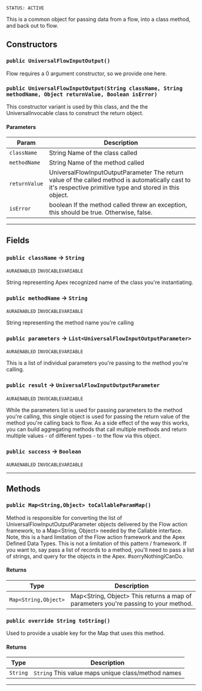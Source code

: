 `STATUS: ACTIVE`

This is a common object for passing data from a flow, into a class method, and back out to flow.

## Constructors

### `public UniversalFlowInputOutput()`

Flow requires a 0 argument constructor, so we provide one here.

### `public UniversalFlowInputOutput(String className, String methodName, Object returnValue, Boolean isError)`

This constructor variant is used by this class, and the the UniversalInvocable class to construct the return object.

#### Parameters

| Param         | Description                                                                                                                                                |
| ------------- | ---------------------------------------------------------------------------------------------------------------------------------------------------------- |
| `className`   | String Name of the class called                                                                                                                            |
| `methodName`  | String Name of the method called                                                                                                                           |
| `returnValue` | UniversalFlowInputOutputParameter The return value of the called method is automatically cast to it's respective primitive type and stored in this object. |
| `isError`     | boolean If the method called threw an exception, this should be true. Otherwise, false.                                                                    |

---

## Fields

### `public className` → `String`

`AURAENABLED`
`INVOCABLEVARIABLE`

String representing Apex recognized name of the class you're instantiating.

### `public methodName` → `String`

`AURAENABLED`
`INVOCABLEVARIABLE`

String representing the method name you're calling

### `public parameters` → `List<UniversalFlowInputOutputParameter>`

`AURAENABLED`
`INVOCABLEVARIABLE`

This is a list of individual parameters you're passing to the method you're calling.

### `public result` → `UniversalFlowInputOutputParameter`

`AURAENABLED`
`INVOCABLEVARIABLE`

While the parameters list is used for passing parameters to the method you're calling, this single object is used for passing the return value of the method you're calling back to flow. As a side effect of the way this works, you can build aggregating methods that call multiple methods and return multiple values - of different types - to the flow via this object.

### `public success` → `Boolean`

`AURAENABLED`
`INVOCABLEVARIABLE`

---

## Methods

### `public Map<String,Object> toCallableParamMap()`

Method is responsible for converting the list of UniversalFlowInputOutputParameter objects delivered by the Flow action framework, to a Map&lt;String, Object&gt; needed by the Callable interface. Note, this is a hard limitation of the Flow action framework and the Apex Defined Data Types. This is not a limitation of this pattern / framework. If you want to, say pass a list of records to a method, you'll need to pass a list of strings, and query for the objects in the Apex. #sorryNothingICanDo.

#### Returns

| Type                 | Description                                                                         |
| -------------------- | ----------------------------------------------------------------------------------- |
| `Map<String,Object>` | Map<String, Object> This returns a map of parameters you're passing to your method. |

### `public override String toString()`

Used to provide a usable key for the Map that uses this method.

#### Returns

| Type     | Description                                        |
| -------- | -------------------------------------------------- |
| `String` | `String` This value maps unique class/method names |

---

